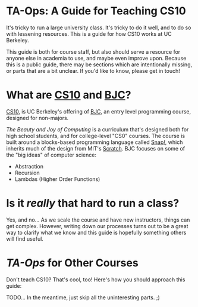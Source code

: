 # TA-Ops: A Guide for Teaching CS10
It's tricky to run a large university class. It's tricky to do it well, and to do so with lessening resources. This is a guide for how CS10 works at UC Berkeley.

This guide is both for course staff, but also should serve a resource for anyone else in academia to use, and maybe even improve upon. Because this is a public guide, there may be sections which are intentionally missing, or parts that are a bit unclear. If you'd like to know, please get in touch!

# What are [CS10] and [BJC]?
[CS10], is UC Berkeley's offering of [BJC], an entry level programming course, designed for non-majors.

_The Beauty and Joy of Computing_ is a curriculum that's designed both for high school students, and for college-level "CS0" courses. The course is built around a blocks-based programming language called [Snap<em>!</em>][snap], which inherits much of the design from MIT's [Scratch][]. BJC focuses on some of the "big ideas" of computer science:

* Abstraction
* Recursion
* Lambdas (Higher Order Functions)

[CS10]: http://cs10.org/
[snap]: http://snap.berkeley.edu/
[BJC]: http://bjc.berkeley.edu/
[Scratch]: https://scratch.mit.edu
[BJC-Twitter]: https://twitter.com/cspbjc
[BJC-FB]: https://facebook.com/cspbjc

# Is it _really_ that hard to run a class?
Yes, and no... As we scale the course and have new instructors, things can get complex. However, writing down our processes turns out to be a great way to clarify what we know and this guide is hopefully something others will find useful.

# _TA-Ops_ for Other Courses
Don't teach CS10? That's cool, too! Here's how you should approach this guide:

TODO... In the meantime, just skip all the uninteresting parts. ;)
